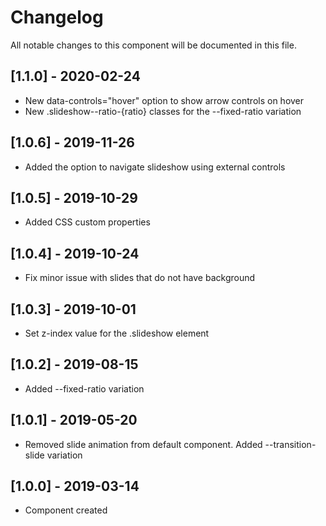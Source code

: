 # Changelog
All notable changes to this component will be documented in this file.

## [1.1.0] - 2020-02-24
- New data-controls="hover" option to show arrow controls on hover
- New .slideshow--ratio-{ratio} classes for the --fixed-ratio variation

## [1.0.6] - 2019-11-26
- Added the option to navigate slideshow using external controls

## [1.0.5] - 2019-10-29
- Added CSS custom properties

## [1.0.4] - 2019-10-24
- Fix minor issue with slides that do not have background

## [1.0.3] - 2019-10-01
- Set z-index value for the .slideshow element

## [1.0.2] - 2019-08-15
- Added --fixed-ratio variation

## [1.0.1] - 2019-05-20
- Removed slide animation from default component. Added --transition-slide variation

## [1.0.0] - 2019-03-14
- Component created
